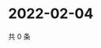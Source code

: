 # 2022-02-04

共 0 条

<!-- BEGIN WEIBO -->
<!-- 最后更新时间 Fri Feb 04 2022 16:08:54 GMT+0800 (China Standard Time) -->

<!-- END WEIBO -->
